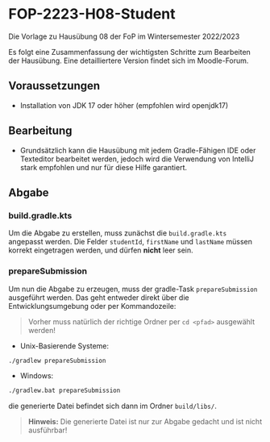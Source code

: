 # FOP-2223-H08-Student

Die Vorlage zu Hausübung 08 der FoP im Wintersemester 2022/2023

Es folgt eine Zusammenfassung der wichtigsten Schritte zum Bearbeiten der Hausübung.
Eine detailliertere Version findet sich im Moodle-Forum.

## Voraussetzungen

- Installation von JDK 17 oder höher (empfohlen wird openjdk17)

## Bearbeitung

- Grundsätzlich kann die Hausübung mit jedem Gradle-Fähigen IDE oder Texteditor bearbeitet werden, jedoch wird die
  Verwendung von IntelliJ stark empfohlen und nur für diese Hilfe garantiert.

## Abgabe

### build.gradle.kts

Um die Abgabe zu erstellen, muss zunächst die `build.gradle.kts` angepasst werden. Die Felder `studentId`, `firstName`
und `lastName` müssen korrekt eingetragen werden, und dürfen **nicht** leer sein.

### prepareSubmission

Um nun die Abgabe zu erzeugen, muss der gradle-Task `prepareSubmission` ausgeführt werden. Das geht entweder direkt über
die Entwicklungsumgebung oder per Kommandozeile:
> Vorher muss natürlich der richtige Ordner per `cd <pfad>` ausgewählt werden!

- Unix-Basierende Systeme:

```sh
./gradlew prepareSubmission
```

- Windows:

```bat
./gradlew.bat prepareSubmission
```

die generierte Datei befindet sich dann im Ordner `build/libs/`.
> **Hinweis:** Die generierte Datei ist nur zur Abgabe gedacht und ist nicht ausführbar!
